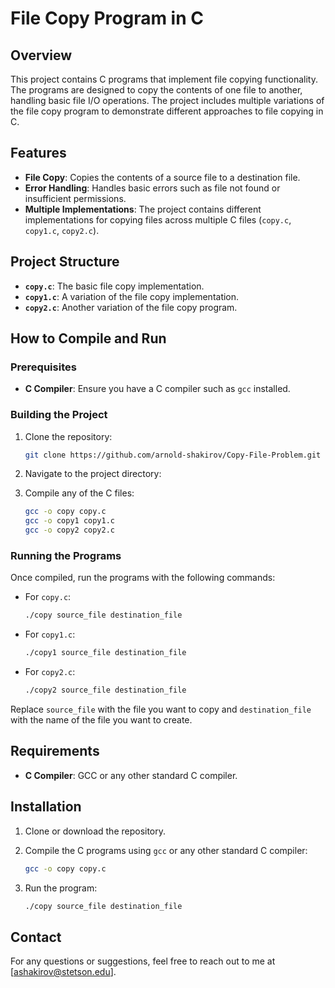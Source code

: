 # File Copy Program in C

## Overview
This project contains C programs that implement file copying functionality. The programs are designed to copy the contents of one file to another, handling basic file I/O operations. The project includes multiple variations of the file copy program to demonstrate different approaches to file copying in C.

## Features
- **File Copy**: Copies the contents of a source file to a destination file.
- **Error Handling**: Handles basic errors such as file not found or insufficient permissions.
- **Multiple Implementations**: The project contains different implementations for copying files across multiple C files (`copy.c`, `copy1.c`, `copy2.c`).

## Project Structure
- **`copy.c`**: The basic file copy implementation.
- **`copy1.c`**: A variation of the file copy implementation.
- **`copy2.c`**: Another variation of the file copy program.

## How to Compile and Run

### Prerequisites
- **C Compiler**: Ensure you have a C compiler such as `gcc` installed.

### Building the Project
1. Clone the repository:
    ```bash
    git clone https://github.com/arnold-shakirov/Copy-File-Problem.git
    ```

2. Navigate to the project directory:


3. Compile any of the C files:
    ```bash
    gcc -o copy copy.c
    gcc -o copy1 copy1.c
    gcc -o copy2 copy2.c
    ```

### Running the Programs
Once compiled, run the programs with the following commands:

- For `copy.c`:
    ```bash
    ./copy source_file destination_file
    ```

- For `copy1.c`:
    ```bash
    ./copy1 source_file destination_file
    ```

- For `copy2.c`:
    ```bash
    ./copy2 source_file destination_file
    ```

Replace `source_file` with the file you want to copy and `destination_file` with the name of the file you want to create.

## Requirements
- **C Compiler**: GCC or any other standard C compiler.

## Installation
1. Clone or download the repository.
2. Compile the C programs using `gcc` or any other standard C compiler:
    ```bash
    gcc -o copy copy.c
    ```

3. Run the program:
    ```bash
    ./copy source_file destination_file
    ```
    
## Contact
For any questions or suggestions, feel free to reach out to me at [ashakirov@stetson.edu].
